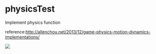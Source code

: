 # physicsTest

Implement physics function

reference:http://allenchou.net/2013/12/game-physics-motion-dynamics-implementations/

![](https://magewang.github.io/cube_cannon.gif)
